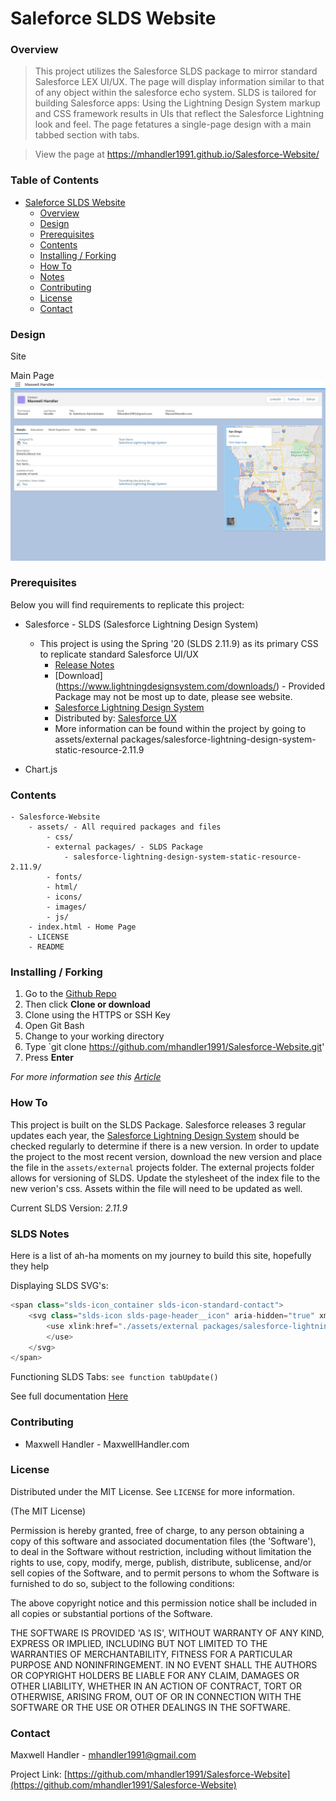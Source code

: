 # Saleforce SLDS Website

### Overview

>This project utilizes the Salesforce SLDS package to mirror standard Salesforce LEX UI/UX.  The page will display information similar to that of any object within the salesforce echo system.  SLDS is tailored for building Salesforce apps: Using the Lightning Design System markup and CSS framework results in UIs that reflect the Salesforce Lightning look and feel. The page fetatures a single-page design with a main tabbed section with tabs.

>View the page at https://mhandler1991.github.io/Salesforce-Website/ 

### Table of Contents

- [Saleforce SLDS Website](#saleforce-slds-website)
    + [Overview](#overview)
    + [Design](#design)
    + [Prerequisites](#prerequisites)
    + [Contents](#contents)
    + [Installing / Forking](#installing---forking)
    + [How To](#how-to)
    + [Notes](#Contributing)
    + [Contributing](#contributing)
    + [License](#license)
    + [Contact](#contact)



### Design

Site
<!-- ![Alt Text](https://github.com/mhandler1991/Salesforce-Website/blob/master/assets/images/readme/recording_v1.mp4?raw=true) -->


Main Page
![Image of Home](https://github.com/mhandler1991/Salesforce-Website/blob/master/assets/images/readme/Homepage.jpg?raw=true)



### Prerequisites

Below you will find requirements to replicate this project:

* Salesforce - SLDS (Salesforce Lightning Design System)
    - This project is using the Spring '20 (SLDS 2.11.9) as its primary CSS to replicate standard Salesforce UI/UX
        - [Release Notes](https://www.lightningdesignsystem.com/release-notes/)
        - [Download] (https://www.lightningdesignsystem.com/downloads/) - Provided Package may not be most up to date, please see website. 
        - [Salesforce Lightning Design System](https://www.lightningdesignsystem.com)
        - Distributed by: [Salesforce UX](https://twitter.com/salesforceux)
        - More information can be found within the project by going to assets/external packages/salesforce-lightning-design-system-static-resource-2.11.9

* Chart.js



### Contents

    - Salesforce-Website
        - assets/ - All required packages and files
            - css/
            - external packages/ - SLDS Package
                - salesforce-lightning-design-system-static-resource-2.11.9/
            - fonts/
            - html/
            - icons/
            - images/ 
            - js/
        - index.html - Home Page
        - LICENSE
        - README



### Installing / Forking

1. Go to the [Github Repo](https://github.com/mhandler1991/Salesforce-Website)
2. Then click __Clone or download__
3. Clone using the HTTPS or SSH Key
4. Open Git Bash
5. Change to your working directory
6. Type `git clone https://github.com/mhandler1991/Salesforce-Website.git'
7. Press __Enter__

*For more information see this [Article](https://help.github.com/en/github/creating-cloning-and-archiving-repositories/cloning-a-repository)*



### How To

This project is built on the SLDS Package. Salesforce releases 3 regular updates each year, the [Salesforce Lightning Design System](https://www.lightningdesignsystem.com/downloads/) should be checked regularly to determine if there is a new version. In order to update the project to the most recent version, download the new version and place the file in the `assets/external` projects folder. The external projects folder allows for versioning of SLDS. Update the stylesheet of the index file to the new verion's css. Assets within the file will need to be updated as well.  

Current SLDS Version: *_2.11.9_*



### SLDS Notes

Here is a list of ah-ha moments on my journey to build this site, hopefully they help


Displaying SLDS SVG's:
```js
<span class="slds-icon_container slds-icon-standard-contact">
    <svg class="slds-icon slds-page-header__icon" aria-hidden="true" xmlns="http://www.w3.org/2000/svg" xmlns:xlink="http://www.w3.org/1999/xlink">
        <use xlink:href="./assets/external packages/salesforce-lightning-design-system-static-resource-2.11.9/icons/standard-sprite/svg/symbols.svg#opportunity">
        </use>
    </svg>
</span>
```

Functioning SLDS Tabs:
``` see function tabUpdate() ```

See full documentation [Here](https://www.lightningdesignsystem.com/components/tabs/#site-main-content)

### Contributing

- Maxwell Handler - MaxwellHandler.com


### License

Distributed under the MIT License. See `LICENSE` for more information.

(The MIT License)

Permission is hereby granted, free of charge, to any person obtaining a copy of this software and associated documentation files (the 'Software'), to deal in the Software without restriction, including without limitation the rights to use, copy, modify, merge, publish, distribute, sublicense, and/or sell copies of the Software, and to permit persons to whom the Software is furnished to do so, subject to the following conditions:

The above copyright notice and this permission notice shall be included in all copies or substantial portions of the Software.

THE SOFTWARE IS PROVIDED 'AS IS', WITHOUT WARRANTY OF ANY KIND, EXPRESS OR IMPLIED, INCLUDING BUT NOT LIMITED TO THE WARRANTIES OF MERCHANTABILITY, FITNESS FOR A PARTICULAR PURPOSE AND NONINFRINGEMENT. IN NO EVENT SHALL THE AUTHORS OR COPYRIGHT HOLDERS BE LIABLE FOR ANY CLAIM, DAMAGES OR OTHER LIABILITY, WHETHER IN AN ACTION OF CONTRACT, TORT OR OTHERWISE, ARISING FROM, OUT OF OR IN CONNECTION WITH THE SOFTWARE OR THE USE OR OTHER DEALINGS IN THE SOFTWARE.



### Contact

Maxwell Handler - mhandler1991@gmail.com

Project Link: [https://github.com/mhandler1991/Salesforce-Website](https://github.com/mhandler1991/Salesforce-Website)


